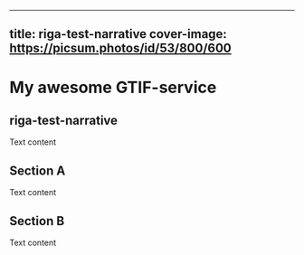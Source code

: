
---
title: riga-test-narrative
cover-image: https://picsum.photos/id/53/800/600
---

# My awesome GTIF-service  <!--{ as="video" mode="hero" src="https://dlmultimedia.esa.int/download/public/videos/2023/06/010/2306_010_AR_EN.mp4" }-->

## riga-test-narrative

Text content

## Section A
Text content

## Section B
Text content
        